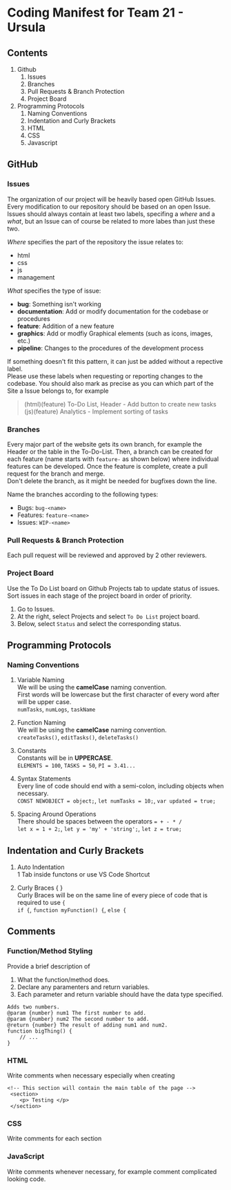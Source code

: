# Coding Manifest for Team 21 - Ursula

## Contents

1. Github
    1. Issues
    2. Branches
    3. Pull Requests & Branch Protection
    4. Project Board
2. Programming Protocols
    1. Naming Conventions
    2. Indentation and Curly Brackets
    3. HTML
    4. CSS
    5. Javascript

## GitHub

### Issues

The organization of our project will be heavily based open GitHub Issues. Every modification to our repository should be based on an open Issue. \
Issues should always contain at least two labels, specifing a _where_ and a _what_, but an Issue can of course be related to more labes than just these two.

_Where_ specifies the part of the repository the issue relates to:

-   html
-   css
-   js
-   management

_What_ specifies the type of issue:

-   **bug**: Something isn't working
-   **documentation**: Add or modify documentation for the codebase or procedures
-   **feature**: Addition of a new feature
-   **graphics**: Add or modfiy Graphical elements (such as icons, images, etc.)
-   **pipeline**: Changes to the procedures of the development process

If something doesn't fit this pattern, it can just be added without a repective label.\
Please use these labels when requesting or reporting changes to the codebase. You should also mark as precise as you can which part of the Site a Issue belongs to, for example

> (html)(feature) To-Do List, Header - Add button to create new tasks \
> (js)(feature) Analytics - Implement sorting of tasks

### Branches

Every major part of the website gets its own branch, for example the Header or the table in the To-Do-List. Then, a branch can be created for each feature (name starts with `feature-` as shown below) where individual features can be developed. Once the feature is complete, create a pull request for the branch and merge. \
Don't delete the branch, as it might be needed for bugfixes down the line.

Name the branches according to the following types:

-   Bugs: `bug-<name>`
-   Features: `feature-<name>`
-   Issues: `WIP-<name>`

### Pull Requests & Branch Protection

Each pull request will be reviewed and approved by 2 other reviewers.

### Project Board

Use the To Do List board on Github Projects tab to update status of issues. Sort issues in each stage of the project board in order of priority.

1. Go to Issues.
2. At the right, select Projects and select `To Do List` project board.
3. Below, select `Status` and select the corresponding status.

## Programming Protocols

### Naming Conventions

1. Variable Naming <br>
   We will be using the **camelCase** naming convention. <br>
   First words will be lowercase but the first character of every word after will be upper case. <br>
   `numTasks`, `numLogs`, `taskName`

2. Function Naming <br>
   We will be using the **camelCase** naming convention. <br>
   `createTasks()`, `editTasks()`, `deleteTasks()`

3. Constants <br>
   Constants will be in **UPPERCASE**. <br>
   `ELEMENTS = 100`, `TASKS = 50`, `PI = 3.41...`

4. Syntax Statements <br>
   Every line of code should end with a semi-colon, including objects when necessary. <br>
   `CONST NEWOBJECT = object;`, `let numTasks = 10;`, `var updated = true;`

5. Spacing Around Operations <br>
   There should be spaces between the operators `= + - * /` <br>
   `let x = 1 + 2;`, `let y = 'my' + 'string';`, `let z = true;`

## Indentation and Curly Brackets

1. Auto Indentation <br>
   1 Tab inside functons or use VS Code Shortcut <br>

2. Curly Braces { } <br>
   Curly Braces will be on the same line of every piece of code that is required to use `{` <br>
   `if {`, `function myFunction() {`, `else {`

## Comments

### Function/Method Styling

Provide a brief description of

1. What the function/method does.
2. Declare any paramenters and return variables.
3. Each parameter and return variable should have the data type specified. <br>

```
Adds two numbers.
@param {number} num1 The first number to add.
@param {number} num2 The second number to add.
@return {number} The result of adding num1 and num2.
function bigThing() {
    // ...
}
```

### HTML

Write comments when necessary especially when creating <br>

```
<!-- This section will contain the main table of the page -->
 <section>
    <p> Testing </p>
 </section>
```

### CSS

Write comments for each section <br>

### JavaScript

Write comments whenever necessary, for example comment complicated looking code.
